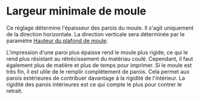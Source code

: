 Largeur minimale de moule
====
Ce réglage détermine l'épaisseur des parois du moule. Il s'agit uniquement de la direction horizontale. La direction verticale sera déterminée par le paramètre [Hauteur du plafond de moule](mold_roof_height.md).

L'impression d'une paroi plus épaisse rend le moule plus rigide, ce qui le rend plus résistant au rétrécissement du matériau coulé. Cependant, il faut également plus de matière et plus de temps pour imprimer. Si le moule est très fin, il est utile de le remplir complètement de parois. Cela permet aux parois extérieures de contribuer davantage à la rigidité de l'intérieur. La rigidité des parois intérieures est ce qui compte le plus pour contrer le retrait.
